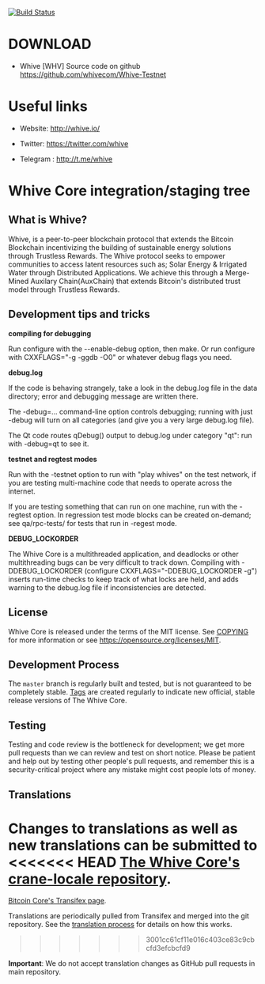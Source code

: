 [![Build Status](https://travis-ci.org/whivecom/Whive-Testnet.git.svg?branch=master)](https://travis-ci.org/whivecom/Whive-Testnet.git)


DOWNLOAD
========

* Whive [WHV] Source code on github https://github.com/whivecom/Whive-Testnet


Useful links
============

* Website:        http://whive.io/

* Twitter:        https://twitter.com/whive
* Telegram   :    http://t.me/whive


Whive Core integration/staging tree
=====================================

What is Whive?
----------------

Whive, is a peer-to-peer blockchain protocol that extends the Bitcoin Blockchain incentivizing the building of sustainable energy solutions through Trustless Rewards.
The Whive protocol seeks to empower communities to access latent resources such as; Solar Energy & Irrigated Water through Distributed Applications. 
We achieve this through a Merge-Mined Auxilary Chain(AuxChain) that extends Bitcoin's distributed trust model through Trustless Rewards. 

Development tips and tricks
----------------------------

**compiling for debugging**

Run configure with the --enable-debug option, then make. Or run configure with
CXXFLAGS="-g -ggdb -O0" or whatever debug flags you need.

**debug.log**

If the code is behaving strangely, take a look in the debug.log file in the data directory;
error and debugging message are written there.

The -debug=... command-line option controls debugging; running with just -debug will turn
on all categories (and give you a very large debug.log file).

The Qt code routes qDebug() output to debug.log under category "qt": run with -debug=qt
to see it.

**testnet and regtest modes**

Run with the -testnet option to run with "play whives" on the test network, if you
are testing multi-machine code that needs to operate across the internet.

If you are testing something that can run on one machine, run with the -regtest option.
In regression test mode blocks can be created on-demand; see qa/rpc-tests/ for tests
that run in -regest mode.

**DEBUG_LOCKORDER**

The Whive Core is a multithreaded application, and deadlocks or other multithreading bugs
can be very difficult to track down. Compiling with -DDEBUG_LOCKORDER (configure
CXXFLAGS="-DDEBUG_LOCKORDER -g") inserts run-time checks to keep track of what locks
are held, and adds warning to the debug.log file if inconsistencies are detected.


License
-------

Whive Core is released under the terms of the MIT license. See [COPYING](COPYING) for more
information or see https://opensource.org/licenses/MIT.

Development Process
-------------------

The `master` branch is regularly built and tested, but is not guaranteed to be
completely stable. [Tags](https://github.com/whive/whive-core/tags) are created
regularly to indicate new official, stable release versions of The Whive Core.

Testing
-------

Testing and code review is the bottleneck for development; we get more pull
requests than we can review and test on short notice. Please be patient and help out by testing
other people's pull requests, and remember this is a security-critical project where any mistake might cost people
lots of money.

Translations
------------

Changes to translations as well as new translations can be submitted to
<<<<<<< HEAD
[The Whive Core's crane-locale repository](https://github.com/whive/core-locale).
=======
[Bitcoin Core's Transifex page](https://www.transifex.com/bitcoin/bitcoin/).

Translations are periodically pulled from Transifex and merged into the git repository. See the
[translation process](doc/translation_process.md) for details on how this works.
>>>>>>> 3001cc61cf11e016c403ce83c9cbcfd3efcbcfd9

**Important**: We do not accept translation changes as GitHub pull requests in main repository.

